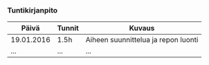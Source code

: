 ### Tuntikirjanpito
Päivä | Tunnit | Kuvaus
--------------- | ----- | ------
19.01.2016 | 1.5h | Aiheen suunnittelua ja repon luonti
... | ... | ...
